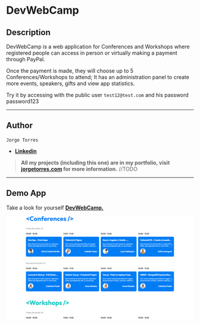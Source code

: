 # **DevWebCamp**

## **Description**

DevWebCamp is a web application for Conferences and Workshops where registered people can access in person or virtually making a payment through PayPal.

Once the payment is made, they will choose up to 5 Conferences/Workshops to attend; It has an administration panel to create more events, speakers, gifts and view app statistics.

Try it by accessing with the public user `test12@test.com` and his password password123

---

## **Author**

    Jorge Torres

* **[Linkedin](https://www.linkedin.com/in/jorge-torres8/ "jorge-torres8")**

> **All my projects (including this one) are in my portfolio, visit [jorgetorres.com](https://www.holajorge.com "Portfolio") for more information.** //TODO

---

## **Demo App**

Take a look for yourself **[DevWebCamp.](http://devwebcampjt.domcloud.io/ "Deployment DevWebCamp")**

![DevWebCamp image](public/img/readme/DevWebCamp.png "DevWebCamp Preview")
